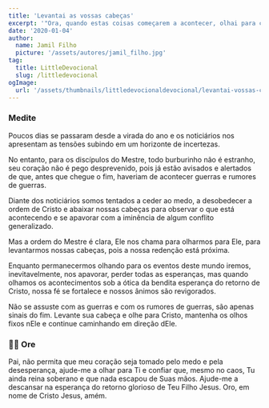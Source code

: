 ```yaml
---
title: 'Levantai as vossas cabeças'
excerpt: '"Ora, quando estas coisas começarem a acontecer, olhai para cima e levantai as vossas cabeças, porque a vossa redenção está próxima" – Lucas 21.28'
date: '2020-01-04'
author:
  name: Jamil Filho
  picture: '/assets/autores/jamil_filho.jpg'
tag:
  title: LittleDevocional
  slug: /littledevocional
ogImage:
  url: '/assets/thumbnails/littledevocionaldevocional/levantai-vossas-cabecas.png'
---
```


### Medite

Poucos dias se passaram desde a virada do ano e os noticiários nos apresentam as tensões subindo em um horizonte de incertezas.


No entanto, para os discípulos do Mestre, todo burburinho não é estranho, seu coração não é pego desprevenido, pois já estão avisados e alertados de que, antes que chegue o fim, haveriam de acontecer guerras e rumores de guerras.


Diante dos noticiários somos tentados a ceder ao medo, a desobedecer a ordem de Cristo e abaixar nossas cabeças para observar o que está acontecendo e se apavorar com a iminência de algum conflito generalizado.


Mas a ordem do Mestre é clara, Ele nos chama para olharmos para Ele, para levantarmos nossas cabeças, pois a nossa redenção está próxima.


Enquanto permanecermos olhando para os eventos deste mundo iremos, inevitavelmente, nos apavorar, perder todas as esperanças, mas quando olhamos os acontecimentos sob a ótica da bendita esperança do retorno de Cristo, nossa fé se fortalece e nossos ânimos são revigorados.


Não se assuste com as guerras e com os rumores de guerras, são apenas sinais do fim. Levante sua cabeça e olhe para Cristo, mantenha os olhos fixos nEle e continue caminhando em direção dEle.

### 🙏🏻 Ore

Pai, não permita que meu coração seja tomado pelo medo e pela desesperança, ajude-me a olhar para Ti e confiar que, mesmo no caos, Tu ainda reina soberano e que nada escapou de Suas mãos. Ajude-me a descansar na esperança do retorno glorioso de Teu Filho Jesus. Oro, em nome de Cristo Jesus, amém.